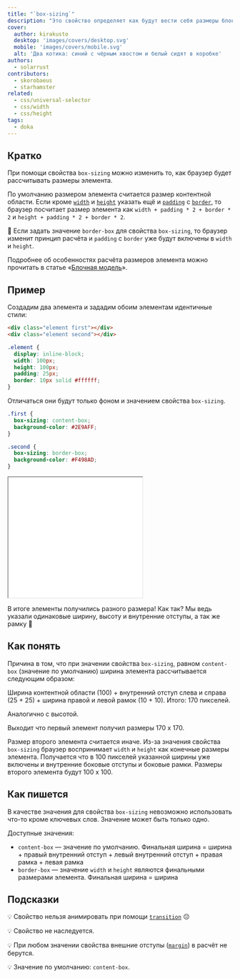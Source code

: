 ```yaml
---
title: "`box-sizing`"
description: "Это свойство определяет как будут вести себя размеры блока."
cover:
  author: kirakusto
  desktop: 'images/covers/desktop.svg'
  mobile: 'images/covers/mobile.svg'
  alt: 'Два котика: синий с чёрным хвостом и белый сидят в коробке'
authors:
  - solarrust
contributors:
  - skorobaeus
  - starhamster
related:
  - css/universal-selector
  - css/width
  - css/height
tags:
  - doka
---
```


## Кратко

При помощи свойства `box-sizing` можно изменить то, как браузер будет рассчитывать размеры элемента.

По умолчанию размером элемента считается размер контентной области. Если кроме [`width`](/css/width/) и [`height`](/css/height/) указать ещё и [`padding`](/css/padding/) с [`border`](/css/border/), то браузер посчитает размер элемента как `width + padding * 2 + border * 2` и `height + padding * 2 + border * 2`.

🤖 Если задать значение `border-box` для свойства `box-sizing`, то браузер изменит принцип расчёта и `padding` с `border` уже будут включены в `width` и `height`.

Подробнее об особенностях расчёта размеров элемента можно прочитать в статье «[Блочная модель](/css/box-model/)».

## Пример

Создадим два элемента и зададим обоим элементам идентичные стили:

```html
<div class="element first"></div>
<div class="element second"></div>
```

```css
.element {
  display: inline-block;
  width: 100px;
  height: 100px;
  padding: 25px;
  border: 10px solid #ffffff;
}
```

Отличаться они будут только фоном и значением свойства `box-sizing`.

```css
.first {
  box-sizing: content-box;
  background-color: #2E9AFF;
}

.second {
  box-sizing: border-box;
  background-color: #F498AD;
}
```

<iframe title="Демонстрация работы свойства" src="demos/box-sizing/" height="270"></iframe>

В итоге элементы получились разного размера! Как так? Мы ведь указали одинаковые ширину, высоту и внутренние отступы, а так же рамку 🤔

## Как понять

Причина в том, что при значении свойства `box-sizing`, равном `content-box` (значение по умолчанию) ширина элемента рассчитывается следующим образом:

Ширина контентной области (100) + внутренний отступ слева и справа (25 + 25) + ширина правой и левой рамок (10 + 10). Итого: 170 пикселей.

Аналогично с высотой.

Выходит что первый элемент получил размеры 170 х 170.

Размер второго элемента считается иначе. Из-за значения свойства `box-sizing` браузер воспринимает `width` и `height` как конечные размеры элемента. Получается что в 100 пикселей указанной ширины уже включены и внутренние боковые отступы и боковые рамки. Размеры второго элемента будут 100 х 100.

## Как пишется

В качестве значения для свойства `box-sizing` невозможно использовать что-то кроме ключевых слов. Значение может быть только одно.

Доступные значения:

- `content-box` — значение по умолчанию. Финальная ширина = ширина + правый внутренний отступ + левый внутренний отступ + правая рамка + левая рамка
- `border-box` — значение `width` и `height` являются финальными размерами элемента. Финальная ширина = ширина

## Подсказки

💡 Свойство нельзя анимировать при помощи [`transition`](/css/transition/) 😔

💡 Свойство не наследуется.

💡 При любом значении свойства внешние отступы ([`margin`](/css/margin/)) в расчёт не берутся.

💡 Значение по умолчанию: `content-box`.
